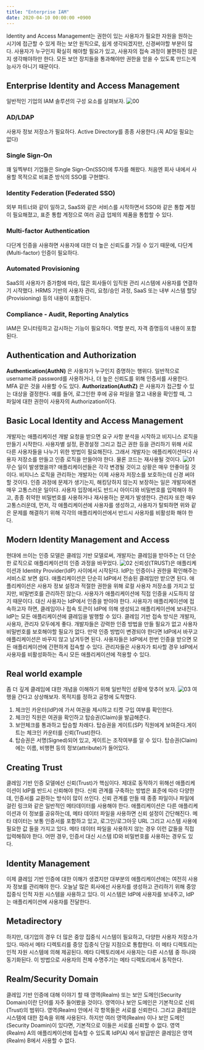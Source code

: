 ```yaml
---
title: "Enterprise IAM"
date: 2020-04-10 00:00:00 +0900
---
```


Identity and Access Management는 권한이 있는 사용자가 필요한 자원을 원하는 시기에 접근할 수 있게 하는 보안 원칙으로, 쉽게 생각되겠지만, 신경써야할 부분이 많다. 사용자가 누구인지 확실히 해야할 필요가 있고, 사용자의 접속 과정이 불편하진 않은지 생각해야하만 한다. 모든 보안 장치들을 통과해야만 권한을 얻을 수 있도록 만드는게 능사가 아니기 때문이다.

## Enterprise Identity and Access Management
일반적인 기업의 IAM 솔루션의 구성 요소를 살펴보자.
![00](/assets/images/posts/20200410EnterpriseIAM/00.png)
### AD/LDAP
사용자 정보 저장소가 필요하다. Active Directory를 종종 사용한다.(꼭 AD일 필요는 없다)
### Single Sign-On
꽤 일찍부터 기업들은 Single Sign-On(SSO)에 투자를 해왔다. 처음엔 회사 내에서 사용할 목적으로 비표준 방식의 SSO를 구현했다. 
### Identity Federation (Federated SSO)
외부 파트너와 같이 일하고, SaaS와 같은 서비스를 시작하면서 SSO와 같은 통합 계정이 필요해졌고, 표준 통합 계정으로 여러 공급 업체의 제품을 통합할 수 있다.
### Multi-factor Authentication
다단계 인증을 사용하면 사용자에 대한 더 높은 신뢰도를 가질 수 있기 때문에, 다단계(Multi-factor) 인증이 필요하다. 
### Automated Provisioning
SaaS의 사용자가 증가함에 따라, 많은 회사들이 임직원 관리 시스템에 사용자를 연결하기 시작했다. HRMS 기반의 사용자 관리, 요청/승인 과정, SaaS 또는 내부 시스템 할당(Provisioning) 등의 내용이 포함된다.
### Compliance - Audit, Reporting Analytics
IAM은 모니터링하고 감시하는 기능이 필요하다. 역할 분리, 자격 증명등의 내용이 포함된다.

## Authentication and Authorization
**Authentication(AuthN)** 은 사용자가 누구인지 증명하는 행위다. 일반적으로 username과 password를 사용하거나, 더 높은 신뢰도를 위해 인증서를 사용한다. MFA 같은 것을 사용할 수도 있다.
**Authorization(AuthZ)** 은 사용자가 접근할 수 있는 대상을 결정한다. 예를 들어, 로그인한 후에 공유 파일을 열고 내용을 확인할 때, 그 파일에 대한 권한이 사용자의 Authorization이다.

## Basic Local Identity and Access Management
개발자는 애플리케이션 개발 요청을 받으면 요구 사항 분석을 시작하고 비지니스 로직을 만들기 시작한다.
사용자별 설정, 환경설정 그리고 접근 권한 등을 관리하기 위해 서로 다른 사용자들을 나누기 위한 방법이 필요해진다. 그래서 개발자는 애플리케이션마다 사용자 저장소를 만들고 인증 로직을 만들어야 한다. 물론 코드는 재사용될 것이다.
![01](/assets/images/posts/20200410EnterpriseIAM/01.png)
무슨 일이 발생했을까? 애플리케이션들은 각각 변경될 것이고 상황은 매우 안좋아질 것이다. 비지니스 로직을 관리하는 개발자는 이제 사용자 저장소를 보호하는데 신경 써야할 것이다. 인증 과정에 문제가 생기는지, 해킹당하지 않는지 보장하는 일은 개발자에겐 매우 고통스러운 일이다.
사용자 입장에서도 반드시 아이디와 비밀번호를 입력해야 하고, 종종 취약한 비밀번호를 사용하거나 재사용하는 문제가 발생한다. 관리자 또한 매우 고통스러운데, 먼저, 각 애플리케이션에 사용자를 생성하고, 사용자가 탈퇴하면 위와 같은 문제를 해결하기 위해 각각의 애플리케이션에서 반드시 사용자를 비활성화 해야 한다.

## Modern Identity Management and Access
현대에 쓰이는 인증 모델은 클레임 기반 모델로써, 개발자는 클레임을 받아주는 더 단순한 로직으로 애플리케이션의 인증 과정을 바꾸었다.
![02](/assets/images/posts/20200410EnterpriseIAM/02.png)
신뢰성(TRUST)은 애플리케이션과 Identity Provider(IdP) 사이에서 시작된다. IdP는 인증이나 권한을 확인해주는 서비스로 보면 쉽다. 애플리케이션은 단순히 IdP에서 전송된 클레임만 받으면 된다.
애플리케이션은 사용자 정보 설정과 적절한 권한을 위해 로컬 사용자 저장소를 가지고 있지만, 비밀번호를 관리하진 않는다. 사용자가 애플리케이션에 직접 인증을 시도하지 않기 때문이다. 대신 사용자는 IdP에서 인증을 받아야 한다.
사용자가 애플리케이션에 접속하고자 하면, 클레임이나 접속 토큰이 IdP에 의해 생성되고 애플리케이션에 보내진다. IdP는 모든 애플리케이션에 클레임을 발행할 수 있다.
클레임 기반 접속 방식은 개발자, 사용자, 관리자 모두에게 좋다. 개발자들은 강력한 인증 방법을 만들 필요가 없고 사용자 비밀번호를 보호해야할 필요가 없다. 만약 인증 방법이 변경되야 한다면 IdP에서 바꾸고 애플리케이션은 바꾸지 않고 남겨두면 된다. 사용자들은 IdP에서 한번 인증을 받으면 모든 애플리케이션에 간편하게 접속할 수 있다. 관리자들은 사용자가 퇴사할 경우 IdP에서 사용자를 비활성화하는 즉시 모든 애플리케이션에 적용할 수 있다.

## Real world example
좀 더 깊게 클레임에 대한 개념을 이해하기 위해 일반적인 상황에 맞추어 보자.
![03](/assets/images/posts/20200410EnterpriseIAM/03.png)
여행을 간다고 상상해보자. 목적지를 정하고 공항에 도착했다. 
1. 체크인 카운터(IdP)에 가서 여권을 제시하고 티켓 구입 여부를 확인한다. 
2. 체크인 직원은 여권을 확인하고 탑승권(Claim)을 발급해준다.
3. 보안체크를 통과하고 탑승할 차례다. 탑승권을 게이트(SP) 직원에게 보여준다.게이트는 체크인 카운터를 신뢰(Trust)한다.
4. 탑승권은 서명(Signed)되어 있고, 게이트는 조작여부를 알 수 있다.
탑승권(Claim)에는 이름, 비행편 등의 정보(attribute)가 들어있다. 

## Creating Trust
클레임 기반 인증 모델에선 신뢰(Trust)가 핵심이다. 제대로 동작하기 위해선 애플리케이션이 IdP를 반드시 신뢰해야 한다. 신뢰 관계를 구축하는 방법은 표준에 따라 다양한데, 인증서를 교환하는 방식이 많이 쓰인다. 신뢰 관계를 만들 때 종종 파일이나 파일에 걸린 링크와 같은 일반적인 메타데이터를 사용해야 한다. 애플리케이션은 다른 애플리케이션과 이 정보를 공유하는데, 메타 데이터 파일을 사용하면 신뢰 설정이 간단해진다.  메타 데이터는 보통 인증서를 포함하고 있고, 로그인/로그아웃 URL 그리고 시스템 사용에 필요한 값 들을 가지고 있다. 메타 데이터 파일을 사용하지 않는 경우 이런 값들을 직접 입력해줘야 한다. 어떤 경우, 인증서 대신 시스템 ID와   비밀번호를 사용하는 경우도 있다.

## Identity Management
이제 클레임 기반 인증에 대한 이해가 생겼지만 대부분의 애플리케이션에는 여전히 사용자 정보를 관리해야 한다.  오늘날 많은 회사에선 사용자를 생성하고 관리하기 위해 중앙 집중식 인적 자원 시스템을 사용하고 있다. 이 시스템은 IdP에 사용자를 보내주고, IdP는 애플리케이션에 사용자를 전달한다.

## Metadirectory
하지만, 대기업의 경우 더 많은 중앙 집중식 시스템이 필요하고, 다양한 사용자 저장소가 있다. 따라서 메타 디렉토리를 중앙 집중식 단일 지점으로 통합한다. 이 메타 디렉토리는 인적 자원 시스템에 의해 제공된다. 메타 디렉토리에서 사용자는 다른 시스템 중 하나와 동기화된다. 이 방법으로 사용자의 전체 수명주기는 메타 디렉토리에서 동작한다.

## Realm/Security Domain
클레입 기반 인증에 대해 이야기 할 때 영역(Realm) 또는 보안 도메인(Security Domain)이란 단어를 자주 들어봤을 것이다. 영역이나 보안 도메인은 기본적으로 신뢰(Trust)의 범위다. 영역(Realm) 안에서 각 항목들은 서로를 신뢰한다. 그리고 클레임은 시스템에 대한 접속을 위해 사용된다. 하지만 여러 영역(Realm) 이나 보안 도메인(Security Doamin)이 있다면, 기본적으로 이들은 서로를 신뢰할 수 없다. 영역(Realm) A의 애플리케이션에 접속할 수 있도록 IdP(A) 에서 발급받은 클레임은 영역(Realm) B에서 사용할 수 없다. 
